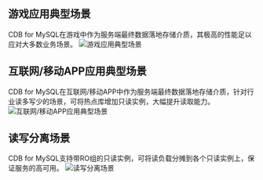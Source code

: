 ## 游戏应用典型场景
CDB for MySQL在游戏中作为服务端最终数据落地存储介质，其极高的性能足以应对大多数业务场景。
![游戏应用典型场景](http://imgcache.tce.fsphere.cn/static/mccdn.qcloud.com/static/img/f52f70e15dcd04854106480e29311927/1.png)

## 互联网/移动APP应用典型场景
CDB for MySQL在互联网/移动APP中作为服务端最终数据落地存储介质，针对行业读多写少的场景，可将热点库增加只读实例，大幅提升读取能力。
![互联网/移动APP应用典型场景](http://imgcache.tce.fsphere.cn/static/mccdn.qcloud.com/static/img/40c007f31d12f8650da73c33b2b356d3/2.png)

## 读写分离场景
CDB for MySQL支持带RO组的只读实例，可将读负载分摊到各个只读实例上，保证服务的高可用。
![读写分离场景](http://imgcache.tce.fsphere.cn/static/mccdn.qcloud.com/static/img/8411ebadd069bca7cc242c476df0bc45/3.png)
